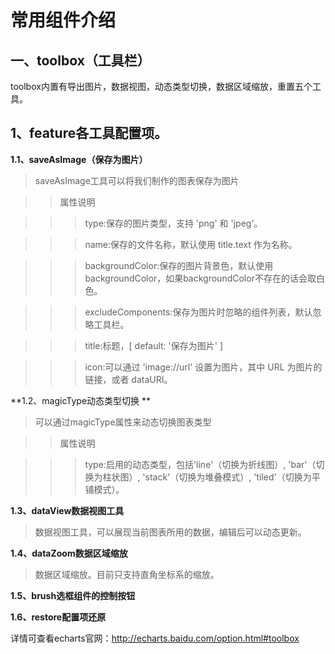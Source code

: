 # 常用组件介绍

## 一、toolbox（工具栏）

toolbox内置有导出图片，数据视图，动态类型切换，数据区域缩放，重置五个工具。

## 1、feature各工具配置项。

**1.1、saveAsImage（保存为图片）**

> saveAsImage工具可以将我们制作的图表保存为图片

>> 属性说明

>>> type:保存的图片类型，支持 'png' 和 'jpeg'。

>>> name:保存的文件名称，默认使用 title.text 作为名称。

>>> backgroundColor:保存的图片背景色，默认使用 backgroundColor，如果backgroundColor不存在的话会取白色。

>>> excludeComponents:保存为图片时忽略的组件列表，默认忽略工具栏。

>>> title:标题，[ default: '保存为图片' ]

>>> icon:可以通过 'image://url' 设置为图片，其中 URL 为图片的链接，或者 dataURI。

**1.2、magicType动态类型切换 **

> 可以通过magicType属性来动态切换图表类型

>> 属性说明

>>> type:启用的动态类型，包括'line'（切换为折线图）, 'bar'（切换为柱状图）, 'stack'（切换为堆叠模式）, 'tiled'（切换为平铺模式）。


**1.3、dataView数据视图工具**

> 数据视图工具，可以展现当前图表所用的数据，编辑后可以动态更新。


**1.4、dataZoom数据区域缩放**

> 数据区域缩放。目前只支持直角坐标系的缩放。


**1.5、brush选框组件的控制按钮**

**1.6、restore配置项还原**


详情可查看echarts官网：http://echarts.baidu.com/option.html#toolbox





